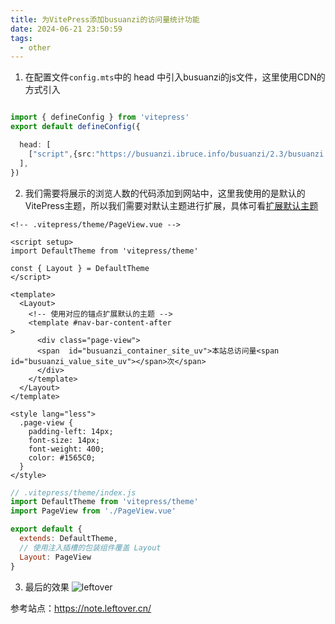 ```yaml
---
title: 为VitePress添加busuanzi的访问量统计功能
date: 2024-06-21 23:50:59
tags:
  - other
---
```

1. 在配置文件`config.mts`中的 head 中引入busuanzi的js文件，这里使用CDN的方式引入
```typescript

import { defineConfig } from 'vitepress'
export default defineConfig({

  head: [
    ["script",{src:"https://busuanzi.ibruce.info/busuanzi/2.3/busuanzi.pure.mini.js",defer:''}]
  ],
})    
```
<!-- more -->
2. 我们需要将展示的浏览人数的代码添加到网站中，这里我使用的是默认的VitePress主题，所以我们需要对默认主题进行扩展，具体可看[扩展默认主题](https://vitepress.dev/zh/guide/extending-default-theme#layout-slots)
   
```vue
<!-- .vitepress/theme/PageView.vue -->

<script setup>
import DefaultTheme from 'vitepress/theme'

const { Layout } = DefaultTheme
</script>

<template>
  <Layout>
    <!-- 使用对应的锚点扩展默认的主题 -->
    <template #nav-bar-content-after
>
      <div class="page-view">
      <span  id="busuanzi_container_site_uv">本站总访问量<span id="busuanzi_value_site_uv"></span>次</span>
      </div>
    </template>
  </Layout>
</template>

<style lang="less">
  .page-view {
    padding-left: 14px;
    font-size: 14px;
    font-weight: 400;
    color: #1565C0;
  }
</style>

```

```javascript
// .vitepress/theme/index.js 
import DefaultTheme from 'vitepress/theme'
import PageView from './PageView.vue'

export default {
  extends: DefaultTheme,
  // 使用注入插槽的包装组件覆盖 Layout
  Layout: PageView
}

```

3. 最后的效果
![leftover](http://img.leftover.cn/img-md/20240622000430-2024-06-22.png)

参考站点：https://note.leftover.cn/
